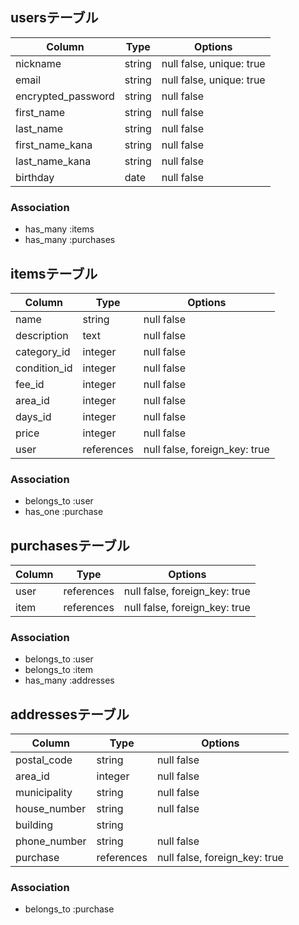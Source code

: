 ## usersテーブル

| Column               | Type       | Options                   |
| -------------------- | ---------- | ------------------------- |
| nickname             | string     | null false, unique: true  |
| email                | string     | null false, unique: true  |
| encrypted_password   | string     | null false                |
| first_name           | string     | null false                |
| last_name            | string     | null false                |
| first_name_kana      | string     | null false                |
| last_name_kana       | string     | null false                |
| birthday             | date       | null false                |

### Association
- has_many :items
- has_many :purchases


## itemsテーブル

| Column       | Type       | Options                       |
| ------------ | ---------- | ----------------------------- |
| name         | string     | null false                    |
| description  | text       | null false                    |
| category_id  | integer    | null false                    |
| condition_id | integer    | null false                    |
| fee_id       | integer    | null false                    |
| area_id      | integer    | null false                    |
| days_id      | integer    | null false                    |
| price        | integer    | null false                    |
| user         | references | null false, foreign_key: true |


### Association
- belongs_to :user
- has_one :purchase



## purchasesテーブル

| Column         | Type       | Options                       |
| -------------- | ---------- | ----------------------------- |
| user           | references | null false, foreign_key: true |
| item           | references | null false, foreign_key: true |

### Association
- belongs_to :user
- belongs_to :item
- has_many :addresses



## addressesテーブル

| Column       | Type       | Options                       |
| ------------ | ---------- | ----------------------------- |
| postal_code  | string     | null false                    |
| area_id      | integer    | null false                    |
| municipality | string     | null false                    |
| house_number | string     | null false                    |
| building     | string     |                               |
| phone_number | string     | null false                    |
| purchase     | references | null false, foreign_key: true |

### Association
- belongs_to :purchase